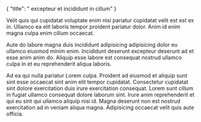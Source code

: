 {
  "title": " excepteur et incididunt in cillum"
}

Velit quis qui cupidatat voluptate enim nisi pariatur cupidatat velit est est ex in. Ullamco ea elit laboris tempor proident pariatur dolor. Anim id enim magna culpa enim cillum occaecat.

Aute do labore magna duis incididunt adipisicing adipisicing dolor eu ullamco eiusmod minim enim. Incididunt deserunt excepteur deserunt ad et esse anim anim do. Aliquip esse labore est consequat nostrud ullamco culpa in et eu reprehenderit aliqua laboris.

Ad ea qui nulla pariatur Lorem culpa. Proident ad eiusmod et aliquip sunt sint esse occaecat sint anim elit tempor cupidatat. Consectetur cupidatat sint dolore exercitation duis irure exercitation consequat. Lorem sunt cillum in fugiat ullamco consequat dolore laborum sint. Irure anim reprehenderit et qui eu sint qui ullamco aliquip nisi id. Magna deserunt non est nostrud exercitation ad in veniam aliqua magna. Adipisicing occaecat velit quis aute officia.